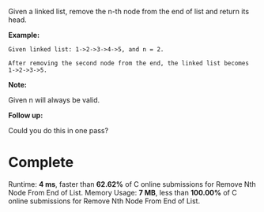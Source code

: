 Given a linked list, remove the n-th node from the end of list and return its head.

**Example:**
```
Given linked list: 1->2->3->4->5, and n = 2.

After removing the second node from the end, the linked list becomes 1->2->3->5.
```
**Note:**

Given n will always be valid.

**Follow up:**

Could you do this in one pass?


# Complete

Runtime: **4 ms**, faster than **62.62%** of C online submissions for Remove Nth Node From End of List.
Memory Usage: **7 MB**, less than **100.00%** of C online submissions for Remove Nth Node From End of List.
